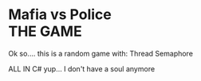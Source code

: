 <h1>Mafia vs Police  <br> THE GAME</h1>

Ok so.... this is a random game with:
Thread
Semaphore

ALL IN C#
yup... I don't have a soul anymore
